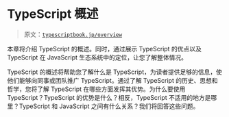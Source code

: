 # TypeScript 概述

> 原文：[`typescriptbook.jp/overview`](https://typescriptbook.jp/overview)

本章将介绍 TypeScript 的概述。同时，通过展示 TypeScript 的优点以及 TypeScript 在 JavaScript 生态系统中的定位，让您了解整体情况。

TypeScript 的概述将帮助您了解什么是 TypeScript，为读者提供足够的信息，使他们能够向同事或团队推广 TypeScript。通过了解 TypeScript 的历史、思想和哲学，您将了解 TypeScript 在哪些方面发挥其优势。为什么要使用 TypeScript？TypeScript 的优势是什么？相反，TypeScript 不适用的地方是哪里？TypeScript 和 JavaScript 之间有什么关系？我们将回答这些问题。
